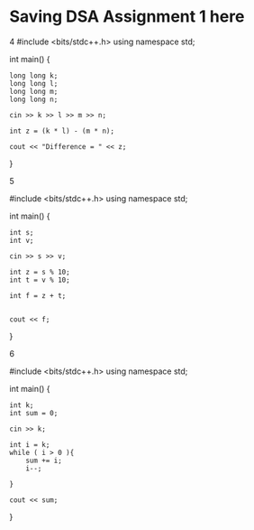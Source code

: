 # Saving DSA Assignment 1 here 

4
#include <bits/stdc++.h>
using namespace std;

int main() {
	
	long long k;
	long long l;
	long long m;
	long long n; 
	
	cin >> k >> l >> m >> n;
	
	int z = (k * l) - (m * n);
	
	cout << "Difference = " << z;
} 

5

#include <bits/stdc++.h>
using namespace std;

int main() {
	
	int s;
	int v;
	
	cin >> s >> v;
	
	int z = s % 10;
	int t = v % 10;
	
	int f = z + t;
	
	
	cout << f;
	
	
} 

6

#include <bits/stdc++.h>
using namespace std;

int main() {
	
	int k;
	int sum = 0;
	
	cin >> k;
	
	int i = k;
	while ( i > 0 ){
	    sum += i;
	    i--;
	   
	}
	
	cout << sum;
	
	
} 

